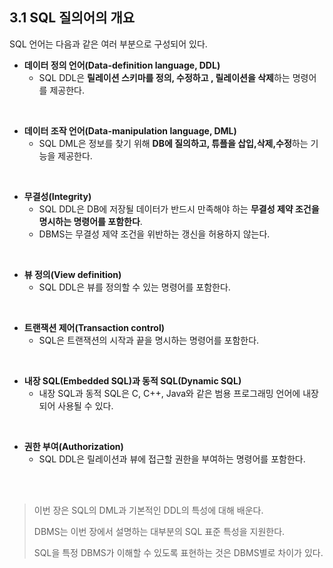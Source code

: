 ## 3.1 SQL 질의어의 개요

SQL 언어는 다음과 같은 여러 부분으로 구성되어 있다.

- **데이터 정의 언어(Data-definition language, DDL)**
  - SQL DDL은 **릴레이션 스키마를 정의, 수정하고 , 릴레이션을 삭제**하는 명령어를 제공한다.

<br/>

- **데이터 조작 언어(Data-manipulation language, DML)**
  - SQL DML은 정보를 찾기 위해 **DB에 질의하고, 튜플을 삽입,삭제,수정**하는 기능을 제공한다.

<br/>

- **무결성(Integrity)**
  - SQL DDL은 DB에 저장될 데이터가 반드시 만족해야 하는 **무결성 제약 조건을 명시하는 명령어를 포함한다**. 
  - DBMS는 무결성 제약 조건을 위반하는 갱신을 허용하지 않는다.

<br/>

- **뷰 정의(View definition)**
  - SQL DDL은 뷰를 정의할 수 있는 명령어를 포함한다.

<br/>

- **트랜잭션 제어(Transaction control)**
  - SQL은 트랜잭션의 시작과 끝을 명시하는 명령어를 포함한다.

<br/>

- **내장 SQL(Embedded SQL)과 동적 SQL(Dynamic SQL)**
  - 내장 SQL과 동적 SQL은 C, C++, Java와 같은 범용 프로그래밍 언어에 내장되어 사용될 수 있다.

<br/>

- **권한 부여(Authorization)**
  - SQL DDL은 릴레이션과 뷰에 접근할 권한을 부여하는 명령어를 포함한다.

<br/>

<br/>

> 이번 장은 SQL의 DML과 기본적인 DDL의 특성에 대해 배운다.
>
> DBMS는 이번 장에서 설명하는 대부분의 SQL 표준 특성을 지원한다. 
>
> SQL을 특정 DBMS가 이해할 수 있도록 표현하는 것은 DBMS별로 차이가 있다.